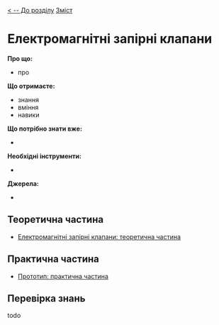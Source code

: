 [< -- До розділу](../README.md)         [Зміст](../../contents.md)

# Електромагнітні запірні клапани

**Про що:**

- про 

**Що отримаєте:**

- знання 
- вміння 
- навики 

**Що потрібно знати вже:**

- 

**Необхідні інструменти:**

- 

**Джерела:** 

- 

## Теоретична частина

- [Електромагнітні запірні клапани: теоретична частина](teor.md)

## Практична частина

- [Прототип: практична частина](lab.md)

## Перевірка знань

todo